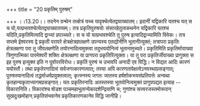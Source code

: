 +++
title = "20 प्रकृतिम् पुरुषम्"

+++
।।13.20।। तदनेन ग्रन्थेन तत्क्षेत्रं यच्च यादृक्चेत्येतद्व्याख्यातम्।
इदानीं यद्विकारि यतश्च यत् स च यो,यत्प्रभावश्चेत्येतद्व्याख्यातव्यम्।
तत्र प्रकृतिपुरुषयोः संसारहेतुत्वकथनेन यद्विकारि यतश्च
यदिति,प्रकृतिमित्यादि द्वाभ्यां प्रपञ्च्यते। स च यो यत्प्रभावश्चेति तु
पुरुष इत्यादिद्वाभ्यामिति विवेकः। तत्र सप्तमे ईश्वरस्य द्वे प्रकृती
परापरे क्षेत्रक्षेत्रज्ञलक्षणे उपन्यस्य एतद्योनीनि भूतानीत्युक्तं;
तत्रापरा प्रकृतिः क्षेत्रलक्षणा परा तु जीवलक्षणेति तयोरनादित्वमुक्त्वा
तदुभययोनित्वं भूतानामुच्यते। प्रकृतिमिति प्रकृतिर्मायाख्या
त्रिगुणात्मिका पारमेश्वरी शक्तिः क्षेत्रलक्षणा या प्रागपरा
प्रकृतिरित्युक्ता। या तु परा प्रकृतिर्जीवाख्या प्रागुक्ता स इह पुरुष
इत्युक्त इति न पूर्वापरविरोधः। प्रकृतिं पुरुषं च उभावपि अनादी एव विद्धि।
न विद्यत आदिः कारणं ययोस्तौ। तथा प्रकृतेरनादित्वं सर्वजगत्कारणत्वात्;
तस्या अपि कारणतापेक्षत्वेऽनवस्थाप्रसङ्गात्; पुरुषस्यानादित्वं
तद्धर्माधर्मप्रयुक्तत्वात्; कृत्स्नस्य जगतः जातस्य
हर्षशोकभयसंप्रतिपत्तेः अन्यथा कृतहान्यकृताभ्यागमप्रसङ्गात्। यतः
प्रकृतिरनादिः अतस्तस्या भूतयोनित्वमुक्तं प्रागुपपद्यत इत्याह --
विकारानिति। विकारांश्च षोडश पञ्चमहाभूतान्येकादशेन्द्रियाणि च; गुणांश्च
सत्त्वरजस्तमोरूपान् सुखदुःखमोहान् प्रकृतिसंभवानेव प्रकृतिकारणकानेव
विद्धि जानीहि।
